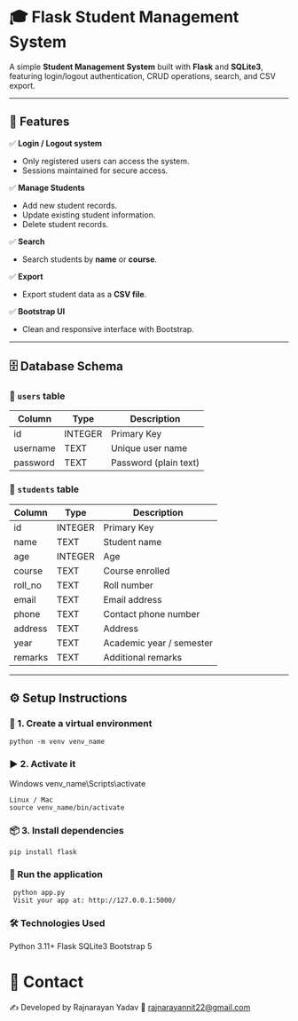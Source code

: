 # 🎓 Flask Student Management System

A simple **Student Management System** built with **Flask** and **SQLite3**, featuring login/logout authentication, CRUD operations, search, and CSV export.

---

## 🚀 Features

✅ **Login / Logout system**  
- Only registered users can access the system.
- Sessions maintained for secure access.

✅ **Manage Students**  
- Add new student records.
- Update existing student information.
- Delete student records.

✅ **Search**  
- Search students by **name** or **course**.

✅ **Export**  
- Export student data as a **CSV file**.

✅ **Bootstrap UI**  
- Clean and responsive interface with Bootstrap.

---

## 🗄 Database Schema

### 📌 `users` table
| Column    | Type    | Description           |
|-----------|---------|-----------------------|
| id        | INTEGER | Primary Key           |
| username  | TEXT    | Unique user name      |
| password  | TEXT    | Password (plain text) |

### 📌 `students` table
| Column    | Type    | Description               |
|-----------|---------|---------------------------|
| id        | INTEGER | Primary Key               |
| name      | TEXT    | Student name              |
| age       | INTEGER | Age                       |
| course    | TEXT    | Course enrolled           |
| roll_no   | TEXT    | Roll number               |
| email     | TEXT    | Email address             |
| phone     | TEXT    | Contact phone number      |
| address   | TEXT    | Address                   |
| year      | TEXT    | Academic year / semester  |
| remarks   | TEXT    | Additional remarks        |

---

## ⚙️ Setup Instructions

### 🐍 1. Create a virtual environment
    python -m venv venv_name
### ▶️ 2. Activate it
   Windows
   venv_name\Scripts\activate

    Linux / Mac
    source venv_name/bin/activate
### 📦 3. Install dependencies
    pip install flask

### 🚀 Run the application
     python app.py
     Visit your app at: http://127.0.0.1:5000/

### 🛠 Technologies Used

  Python 3.11+
  Flask
  SQLite3
  Bootstrap 5

# 📧 Contact
 ✍️ Developed by Rajnarayan Yadav
 📧 rajnarayannit22@gmail.com



    



